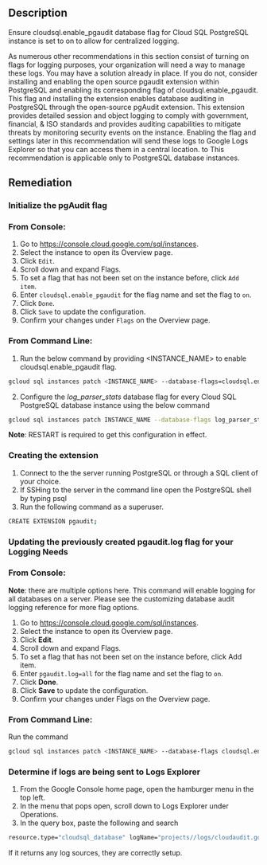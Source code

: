 ## Description

Ensure cloudsql.enable_pgaudit database flag for Cloud SQL PostgreSQL instance is set to on to allow for centralized logging.

As numerous other recommendations in this section consist of turning on flags for logging purposes, your organization will need a way to manage these logs. You may have a solution already in place. If you do not, consider installing and enabling the open source pgaudit extension within PostgreSQL and enabling its corresponding flag of cloudsql.enable_pgaudit. This flag and installing the extension enables database auditing in PostgreSQL through the open-source pgAudit extension. This extension provides detailed session and object logging to comply with government, financial, & ISO standards and provides auditing capabilities to mitigate threats by monitoring security events on the instance. Enabling the flag and settings later in this recommendation will send these logs to Google Logs Explorer so that you can access them in a central location. to This recommendation is applicable only to PostgreSQL database instances.

## Remediation

### Initialize the pgAudit flag

### From Console:

1. Go to https://console.cloud.google.com/sql/instances.
2. Select the instance to open its Overview page.
3. Click `Edit`.
4. Scroll down and expand Flags.
5. To set a flag that has not been set on the instance before, click `Add item`.
6. Enter `cloudsql.enable_pgaudit` for the flag name and set the flag to `on`.
7. Click `Done`.
8. Click `Save` to update the configuration.
9. Confirm your changes under `Flags` on the Overview page.

### From Command Line:

1. Run the below command by providing <INSTANCE_NAME> to enable cloudsql.enable_pgaudit flag.

```bash
gcloud sql instances patch <INSTANCE_NAME> --database-flags=cloudsql.enable_pgaudit=on
```
2. Configure the *log_parser_stats* database flag for every Cloud SQL PostgreSQL database instance using the below command

```bash
gcloud sql instances patch INSTANCE_NAME --database-flags log_parser_stats=off
```

**Note**: RESTART is required to get this configuration in effect.

### Creating the extension

1. Connect to the the server running PostgreSQL or through a SQL client of your choice.
2. If SSHing to the server in the command line open the PostgreSQL shell by typing psql
3. Run the following command as a superuser.

```bash
CREATE EXTENSION pgaudit;
```

### Updating the previously created pgaudit.log flag for your Logging Needs

### From Console:

**Note**: there are multiple options here. This command will enable logging for all databases on a server. Please see the customizing database audit logging reference for more flag options.

1. Go to https://console.cloud.google.com/sql/instances.
2. Select the instance to open its Overview page.
3. Click **Edit**.
4. Scroll down and expand Flags.
5. To set a flag that has not been set on the instance before, click Add item.
6. Enter `pgaudit.log=all` for the flag name and set the flag to `on`.
7. Click **Done**.
8. Click **Save** to update the configuration.
9. Confirm your changes under Flags on the Overview page.

### From Command Line:

Run the command

```bash
gcloud sql instances patch <INSTANCE_NAME> --database-flags cloudsql.enable_pgaudit=on,pgaudit.log=all
```

### Determine if logs are being sent to Logs Explorer

1. From the Google Console home page, open the hamburger menu in the top left.
2. In the menu that pops open, scroll down to Logs Explorer under Operations.
3. In the query box, paste the following and search

```bash
resource.type="cloudsql_database" logName="projects//logs/cloudaudit.googleapis.com%2Fdata_access" protoPayload.request.@type="type.googleapis.com/google.cloud.sql.audit.v1.PgAuditEntry"
```

If it returns any log sources, they are correctly setup.
